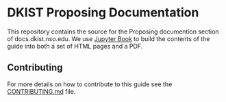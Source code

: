 DKIST Proposing Documentation
=============================

This repository contains the source for the Proposing documention section of docs.dkist.nso.edu.
We use [Jupyter Book](https://jupyterbook.org/) to build the contents of the guide into both a set of HTML pages and a PDF.

Contributing
------------

For more details on how to contribute to this guide see the
[CONTRIBUTING.md](https://github.com/DKISTDC/proposing-docs/blob/main/CONTRIBUTING.md)
file.
